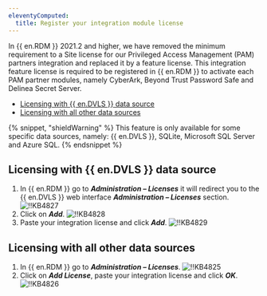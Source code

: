 ```yaml
---
eleventyComputed:
  title: Register your integration module license
---
```

In {{ en.RDM }} 2021.2 and higher, we have removed the minimum requirement to a Site license for our Privileged Access Management (PAM) partners integration and replaced it by a feature license. This integration feature license is required to be registered in {{ en.RDM }} to activate each PAM partner modules, namely CyberArk, Beyond Trust Password Safe and Delinea Secret Server.

* [Licensing with {{ en.DVLS }} data source](#licensing-with-devolutions-server-data-source)
* [Licensing with all other data sources](#licensing-with-all-other-data-sources)

{% snippet, "shieldWarning" %}
This feature is only available for some specific data sources, namely: {{ en.DVLS }}, SQLite, Microsoft SQL Server and Azure SQL.
{% endsnippet %}

## Licensing with {{ en.DVLS }} data source
1. In {{ en.RDM }} go to ***Administration – Licenses*** it will redirect you to the {{ en.DVLS }} web interface ***Administration – Licenses*** section.
![!!KB4827](https://cdnweb.devolutions.net/docs/docs_en_kb_KB4827.png)
1. Click on ***Add***.
![!!KB4828](https://cdnweb.devolutions.net/docs/docs_en_kb_KB4828.png)
1. Paste your integration license and click ***Add***.
![!!KB4829](https://cdnweb.devolutions.net/docs/docs_en_kb_KB4829.png)

## Licensing with all other data sources
1. In {{ en.RDM }} go to ***Administration – Licenses***.
![!!KB4825](https://cdnweb.devolutions.net/docs/docs_en_kb_KB4825.png)
1. Click on ***Add License***, paste your integration license and click ***OK***.
![!!KB4826](https://cdnweb.devolutions.net/docs/docs_en_kb_KB4826.png)
